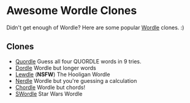 # Awesome Wordle Clones
Didn't get enough of Wordle? Here are some popular [Wordle](https://www.nytimes.com/games/wordle/index.html) clones. :)

## Clones

- [Quordle](https://www.quordle.com/#/) Guess all four QUORDLE words in 9 tries.
- [Dordle](https://zaratustra.itch.io/dordle) Wordle but longer words
- [Lewdle](https://world3dmap.com/lewdle/) (**NSFW**) The Hooligan Wordle
- [Nerdle](https://nerdlegame.com/) Wordle but you're guessing a calculation
- [Chordle](https://www.chordle.synthase.cc/) Wordle but chords!
- [SWordle](https://wordle.starwars.guide/) Star Wars Wordle
